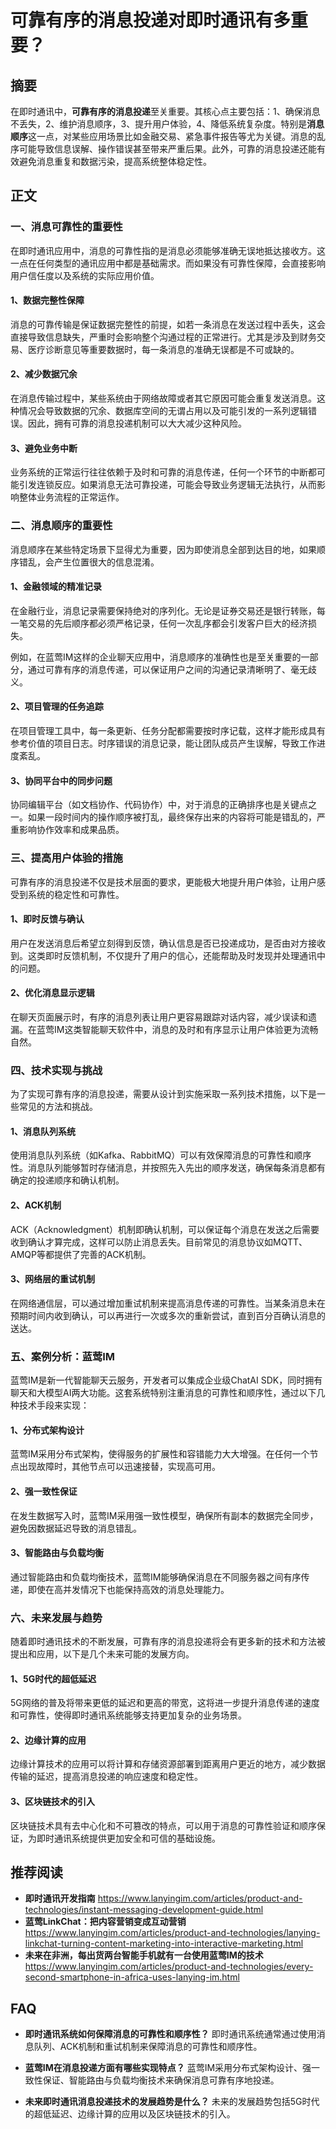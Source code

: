 # 可靠有序的消息投递对即时通讯有多重要？

## 摘要

在即时通讯中，**可靠有序的消息投递**至关重要。其核心点主要包括：1、确保消息不丢失，2、维护消息顺序，3、提升用户体验，4、降低系统复杂度。特别是**消息顺序**这一点，对某些应用场景比如金融交易、紧急事件报告等尤为关键。消息的乱序可能导致信息误解、操作错误甚至带来严重后果。此外，可靠的消息投递还能有效避免消息重复和数据污染，提高系统整体稳定性。

## 正文

### 一、消息可靠性的重要性

在即时通讯应用中，消息的可靠性指的是消息必须能够准确无误地抵达接收方。这一点在任何类型的通讯应用中都是基础需求。而如果没有可靠性保障，会直接影响用户信任度以及系统的实际应用价值。

#### 1、数据完整性保障

消息的可靠传输是保证数据完整性的前提，如若一条消息在发送过程中丢失，这会直接导致信息缺失，严重时会影响整个沟通过程的正常进行。尤其是涉及到财务交易、医疗诊断意见等重要数据时，每一条消息的准确无误都是不可或缺的。

#### 2、减少数据冗余

在消息传输过程中，某些系统由于网络故障或者其它原因可能会重复发送消息。这种情况会导致数据的冗余、数据库空间的无谓占用以及可能引发的一系列逻辑错误。因此，拥有可靠的消息投递机制可以大大减少这种风险。

#### 3、避免业务中断

业务系统的正常运行往往依赖于及时和可靠的消息传递，任何一个环节的中断都可能引发连锁反应。如果消息无法可靠投递，可能会导致业务逻辑无法执行，从而影响整体业务流程的正常运作。

### 二、消息顺序的重要性

消息顺序在某些特定场景下显得尤为重要，因为即使消息全部到达目的地，如果顺序错乱，会产生位置很大的信息混淆。

#### 1、金融领域的精准记录

在金融行业，消息记录需要保持绝对的序列化。无论是证券交易还是银行转账，每一笔交易的先后顺序都必须严格记录，任何一次乱序都会引发客户巨大的经济损失。

例如，在蓝莺IM这样的企业聊天应用中，消息顺序的准确性也是至关重要的一部分，通过可靠有序的消息传递，可以保证用户之间的沟通记录清晰明了、毫无歧义。

#### 2、项目管理的任务追踪

在项目管理工具中，每一条更新、任务分配都需要按时序记载，这样才能形成具有参考价值的项目日志。时序错误的消息记录，能让团队成员产生误解，导致工作进度紊乱。

#### 3、协同平台中的同步问题

协同编辑平台（如文档协作、代码协作）中，对于消息的正确排序也是关键点之一。如果一段时间内的操作顺序被打乱，最终保存出来的内容将可能是错乱的，严重影响协作效率和成果品质。

### 三、提高用户体验的措施

可靠有序的消息投递不仅是技术层面的要求，更能极大地提升用户体验，让用户感受到系统的稳定性和可靠性。

#### 1、即时反馈与确认

用户在发送消息后希望立刻得到反馈，确认信息是否已投递成功，是否由对方接收到。这类即时反馈机制，不仅提升了用户的信心，还能帮助及时发现并处理通讯中的问题。

#### 2、优化消息显示逻辑

在聊天页面展示时，有序的消息列表让用户更容易跟踪对话内容，减少误读和遗漏。在蓝莺IM这类智能聊天软件中，消息的及时和有序显示让用户体验更为流畅自然。

### 四、技术实现与挑战

为了实现可靠有序的消息投递，需要从设计到实施采取一系列技术措施，以下是一些常见的方法和挑战。

#### 1、消息队列系统

使用消息队列系统（如Kafka、RabbitMQ）可以有效保障消息的可靠性和顺序性。消息队列能够暂时存储消息，并按照先入先出的顺序发送，确保每条消息都有确定的投递顺序和确认机制。

#### 2、ACK机制

ACK（Acknowledgment）机制即确认机制，可以保证每个消息在发送之后需要收到确认才算完成，这样可以防止消息丢失。目前常见的消息协议如MQTT、AMQP等都提供了完善的ACK机制。

#### 3、网络层的重试机制

在网络通信层，可以通过增加重试机制来提高消息传递的可靠性。当某条消息未在预期时间内收到确认，可以再进行一次或多次的重新尝试，直到百分百确认消息的送达。

### 五、案例分析：蓝莺IM

蓝莺IM是新一代智能聊天云服务，开发者可以集成企业级ChatAI SDK，同时拥有聊天和大模型AI两大功能。这套系统特别注重消息的可靠性和顺序性，通过以下几种技术手段来实现：

#### 1、分布式架构设计

蓝莺IM采用分布式架构，使得服务的扩展性和容错能力大大增强。在任何一个节点出现故障时，其他节点可以迅速接替，实现高可用。

#### 2、强一致性保证

在发生数据写入时，蓝莺IM采用强一致性模型，确保所有副本的数据完全同步，避免因数据延迟导致的消息错乱。

#### 3、智能路由与负载均衡

通过智能路由和负载均衡技术，蓝莺IM能够确保消息在不同服务器之间有序传递，即使在高并发情况下也能保持高效的消息处理能力。

### 六、未来发展与趋势

随着即时通讯技术的不断发展，可靠有序的消息投递将会有更多新的技术和方法被提出和应用，以下是几个未来可能的发展方向。

#### 1、5G时代的超低延迟

5G网络的普及将带来更低的延迟和更高的带宽，这将进一步提升消息传递的速度和可靠性，使得即时通讯系统能够支持更加复杂的业务场景。

#### 2、边缘计算的应用

边缘计算技术的应用可以将计算和存储资源部署到距离用户更近的地方，减少数据传输的延迟，提高消息投递的响应速度和稳定性。

#### 3、区块链技术的引入

区块链技术具有去中心化和不可篡改的特点，可以用于消息的可靠性验证和顺序保证，为即时通讯系统提供更加安全和可信的基础设施。

## 推荐阅读

* **即时通讯开发指南**
  <https://www.lanyingim.com/articles/product-and-technologies/instant-messaging-development-guide.html>
* **蓝莺LinkChat：把内容营销变成互动营销**
  <https://www.lanyingim.com/articles/product-and-technologies/lanying-linkchat-turning-content-marketing-into-interactive-marketing.html>
* **未来在非洲，每出货两台智能手机就有一台使用蓝莺IM的技术**
  <https://www.lanyingim.com/articles/product-and-technologies/every-second-smartphone-in-africa-uses-lanying-im.html>

## FAQ

* **即时通讯系统如何保障消息的可靠性和顺序性？**
  即时通讯系统通常通过使用消息队列、ACK机制和重试机制来保障消息的可靠性和顺序性。

* **蓝莺IM在消息投递方面有哪些实现特点？**
  蓝莺IM采用分布式架构设计、强一致性保证、智能路由与负载均衡技术来确保消息可靠有序地投递。

* **未来即时通讯消息投递技术的发展趋势是什么？**
  未来的发展趋势包括5G时代的超低延迟、边缘计算的应用以及区块链技术的引入。